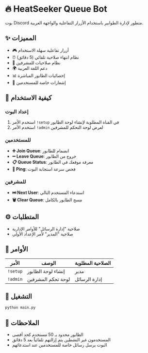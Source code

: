 # 🔥 HeatSeeker Queue Bot

بوت Discord متطور لإدارة الطوابير باستخدام الأزرار التفاعلية والواجهة العربية.

## ✨ المميزات

- 🎮 أزرار تفاعلية سهلة الاستخدام
- ⏰ نظام انتهاء صلاحية تلقائي (5 دقائق)
- 🔐 نظام صلاحيات للمشرفين
- 🌍 دعم اللغة العربية
- 📊 إحصائيات الطابور المباشرة
- 🔔 إشعارات خاصة للمستخدمين

## 🎯 كيفية الاستخدام

### إعداد البوت
1. استخدم الأمر `!setup` في القناة المطلوبة لإنشاء لوحة الطابور
2. استخدم الأمر `!admin` لعرض لوحة التحكم للمشرفين

### للمستخدمين
- **➕ Join Queue**: انضمام للطابور
- **➖ Leave Queue**: خروج من الطابور  
- **📋 Queue Status**: معرفة موقعك في الطابور
- **🔔 Ping**: فحص سرعة استجابة البوت

### للمشرفين
- **⏭️ Next User**: استدعاء المستخدم التالي
- **🗑️ Clear Queue**: مسح الطابور بالكامل

## ⚙️ المتطلبات

- صلاحية "إدارة الرسائل" للأوامر الإدارية
- صلاحية "المدير" لأمر الإعداد الأولي

## 🔧 الأوامر

| الأمر | الوصف | الصلاحية المطلوبة |
|-------|--------|-----------------|
| `!setup` | إنشاء لوحة الطابور | مدير |
| `!admin` | لوحة تحكم المشرفين | إدارة الرسائل |

## 🚀 التشغيل

```bash
python main.py
```

## 📝 الملاحظات

- الطابور محدود بـ 50 مستخدم كحد أقصى
- المستخدمون غير النشطين يتم إزالتهم تلقائياً بعد 5 دقائق
- البوت يرسل رسائل خاصة للمستخدمين عند استدعائهم